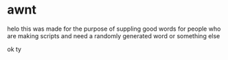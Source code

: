 # awnt
helo
this was made for the purpose of suppling good words for people who are making scripts and need a randomly generated word
or something else

ok ty

